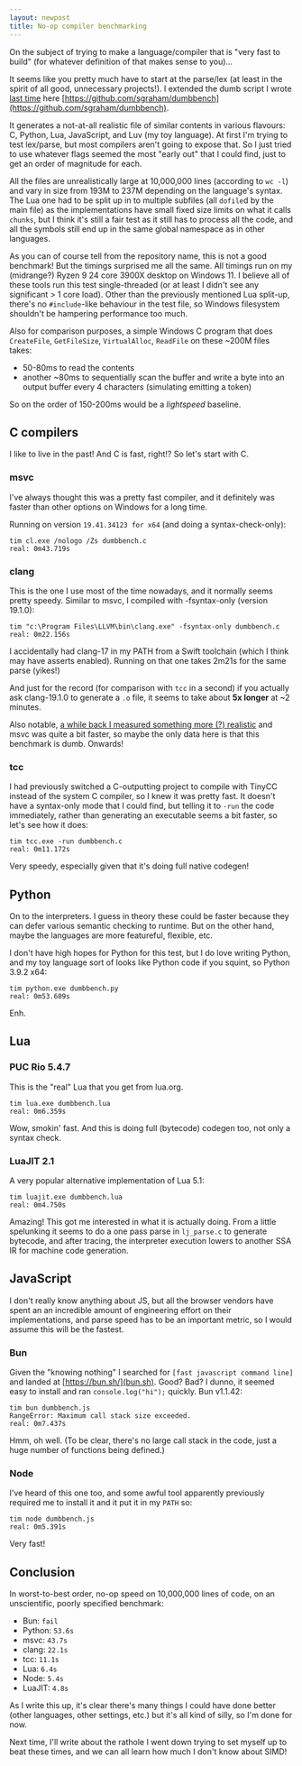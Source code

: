 ```yaml
---
layout: newpost
title: No-op compiler benchmarking
---
```


On the subject of trying to make a language/compiler that is "very fast
to build" (for whatever definition of that makes sense to you)...

It seems like you pretty much have to start at the parse/lex (at least
in the spirit of all good, unnecessary projects!). I extended the dumb
script I wrote [last time](/2024/12/20/60-fps-compiler/) here
[https://github.com/sgraham/dumbbench](https://github.com/sgraham/dumbbench).

It generates a not-at-all realistic file of similar contents in various
flavours: C, Python, Lua, JavaScript, and Luv (my toy language). At
first I'm trying to test lex/parse, but most compilers aren't going to
expose that. So I just tried to use whatever flags seemed the most
"early out" that I could find, just to get an order of magnitude for
each.

All the files are unrealistically large at 10,000,000 lines (according
to `wc -l`) and vary in size from 193M to 237M depending on the
language's syntax. The Lua one had to be split up in to multiple
subfiles (all `dofile`d by the main file) as the implementations have
small fixed size limits on what it calls `chunks`, but I think it's
still a fair test as it still has to process all the code, and all the
symbols still end up in the same global namespace as in other languages.

As you can of course tell from the repository name, this is not a good
benchmark! But the timings surprised me all the same. All timings run on
my (midrange?) Ryzen 9 24 core 3900X desktop on Windows 11. I believe
all of these tools run this test single-threaded (or at least I didn't
see any significant > 1 core load). Other than the previously mentioned
Lua split-up, there's no `#include`-like behaviour in the test file, so
Windows filesystem shouldn't be hampering performance too much.

Also for comparison purposes, a simple Windows C program that does
`CreateFile`, `GetFileSize`, `VirtualAlloc`, `ReadFile` on these ~200M
files takes:
- 50-80ms to read the contents
- another ~80ms to sequentially scan the buffer and write a byte into an
  output buffer every 4 characters (simulating emitting a token)

So on the order of 150-200ms would be a _lightspeed_ baseline.

## C compilers

I like to live in the past! And C is fast, right!? So let's start with
C.

### msvc

I've always thought this was a pretty fast compiler, and it definitely
was faster than other options on Windows for a long time.

Running on version `19.41.34123 for x64` (and doing a syntax-check-only):

```
tim cl.exe /nologo /Zs dumbbench.c
real: 0m43.719s
```

### clang

This is the one I use most of the time nowadays, and it normally seems
pretty speedy. Similar to msvc, I compiled with -fsyntax-only (version
19.1.0):
```
tim "c:\Program Files\LLVM\bin\clang.exe" -fsyntax-only dumbbench.c
real: 0m22.156s
```

I accidentally had clang-17 in my PATH from a Swift toolchain (which I
think may have asserts enabled). Running on that one takes 2m21s for the
same parse (yikes!)

And just for the record (for comparison with `tcc` in a second) if you
actually ask clang-19.1.0 to generate a `.o` file, it seems to take about **5x
longer** at ~2 minutes.

Also notable, [a while back I measured something more (?)
realistic](/2023/04/11/fast-updates/) and msvc was quite a bit faster,
so maybe the only data here is that this benchmark is dumb. Onwards!

### tcc

I had previously switched a C-outputting project to compile with TinyCC
instead of the system C compiler, so I knew it was pretty fast. It
doesn't have a syntax-only mode that I could find, but telling it to
`-run` the code immediately, rather than generating an executable seems
a bit faster, so let's see how it does:

```
tim tcc.exe -run dumbbench.c
real: 0m11.172s
```

Very speedy, especially given that it's doing full native codegen!


## Python

On to the interpreters. I guess in theory these could be faster because
they can defer various semantic checking to runtime. But on the other
hand, maybe the languages are more featureful, flexible, etc.

I don't have high hopes for Python for this test, but I do love writing
Python, and my toy language sort of looks like Python code if you
squint, so  Python 3.9.2 x64:

```
tim python.exe dumbbench.py
real: 0m53.609s
```

Enh.


## Lua

### PUC Rio 5.4.7

This is the "real" Lua that you get from lua.org.

```
tim lua.exe dumbbench.lua
real: 0m6.359s
```

Wow, smokin' fast. And this is doing full (bytecode) codegen too, not
only a syntax check.


### LuaJIT 2.1

A very popular alternative implementation of Lua 5.1:

```
tim luajit.exe dumbbench.lua
real: 0m4.750s
```

Amazing! This got me interested in what it is actually doing. From a
little spelunking it seems to do a one pass parse in `lj_parse.c` to
generate bytecode, and after tracing, the interpreter execution lowers
to another SSA IR for machine code generation.

## JavaScript

I don't really know anything about JS, but all the browser vendors have
spent an an incredible amount of engineering effort on their
implementations, and parse speed has to be an important metric, so I
would assume this will be the fastest. 

### Bun

Given the "knowing nothing" I searched for `[fast javascript command
line]` and landed at [https://bun.sh/](bun.sh). Good? Bad? I dunno, it
seemed easy to install and ran `console.log("hi");` quickly. Bun
v1.1.42:

```
tim bun dumbbench.js
RangeError: Maximum call stack size exceeded.
real: 0m7.437s
```

Hmm, oh well. (To be clear, there's no large call stack in the code,
just a huge number of functions being defined.)

### Node

I've heard of this one too, and some awful tool apparently previously
required me to install it and it put it in my `PATH` so:

```
tim node dumbbench.js
real: 0m5.391s
```

Very fast!


## Conclusion

In worst-to-best order, no-op speed on 10,000,000 lines of code, on an
unscientific, poorly specified benchmark:

- Bun: `fail`
- Python: `53.6s`
- msvc: `43.7s`
- clang: `22.1s`
- tcc: `11.1s`
- Lua: `6.4s`
- Node: `5.4s`
- LuaJIT: `4.8s`

As I write this up, it's clear there's many things I could have done
better (other languages, other settings, etc.) but it's all kind of
silly, so I'm done for now.

Next time, I'll write about the rathole I went down trying to set myself
up to beat these times, and we can all learn how much I don't know about
SIMD!
